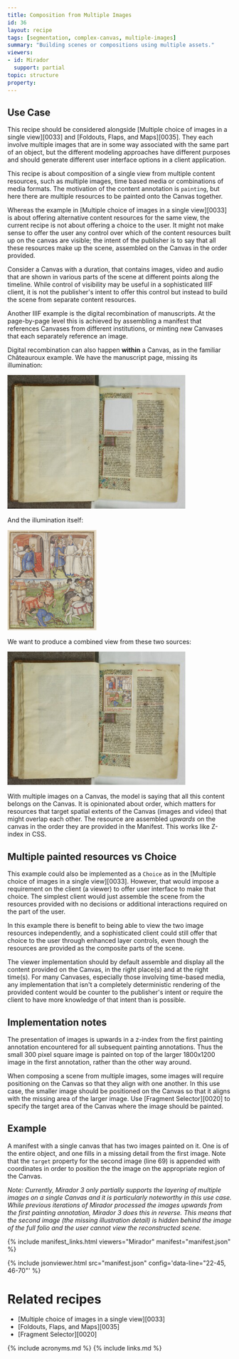 ```yaml
---
title: Composition from Multiple Images
id: 36
layout: recipe
tags: [segmentation, complex-canvas, multiple-images]
summary: "Building scenes or compositions using multiple assets."
viewers:
- id: Mirador
  support: partial
topic: structure
property:
---
```



## Use Case

This recipe should be considered alongside [Multiple choice of images in a single view][0033] and [Foldouts, Flaps, and Maps][0035]. They each involve multiple images that are in some way associated with the same part of an object, but the different modeling approaches have different purposes and should generate different user interface options in a client application.

This recipe is about composition of a single view from multiple content resources, such as multiple images, time based media or combinations of media formats. The motivation of the content annotation is `painting`, but here there are multiple resources to be painted onto the Canvas together.

Whereas the example in [Multiple choice of images in a single view][0033] is about offering alternative content resources for the same view, the current recipe is not about offering a choice to the user. It might not make sense to offer the user any control over which of the content resources built up on the canvas are visible; the intent of the publisher is to say that all these resources make up the scene, assembled on the Canvas in the order provided.

Consider a Canvas with a duration, that contains images, video and audio that are shown in various parts of the scene at different points along the timeline. While control of visibility may be useful in a sophisticated IIIF client, it is not the publisher's intent to offer this control but instead to build the scene from separate content resources.

Another IIIF example is the digital recombination of manuscripts. At the page-by-page level this is achieved by assembling a manifest that references Canvases from different institutions, or minting new Canvases that each separately reference an image.

Digital recombination can also happen **within** a Canvas, as in the familiar Châteauroux example. We have the manuscript page, missing its illumination:

![full manuscript page with missing illumination](chateauroux.jpg)

And the illumination itself:

![cutting of a manuscript illumination](detail.png)

We want to produce a combined view from these two sources:

![reconstructed manuscript page](combined.png)

With multiple images on a Canvas, the model is saying that all this content belongs on the Canvas. It is opinionated about order, which matters for resources that target spatial extents of the Canvas (images and video) that might overlap each other. The resource are assembled _upwards_ on the canvas in the order they are provided in the Manifest. This works like Z-index in CSS.

## Multiple painted resources vs Choice

This example could also be implemented as a `Choice` as in the [Multiple choice of images in a single view][0033]. However, that would impose a requirement on the client (a viewer) to offer user interface to make that choice. The simplest client would just assemble the scene from the resources provided with no decisions or additional interactions required on the part of the user.

In this example there is benefit to being able to view the two image resources independently, and a sophisticated client could still offer that choice to the user through enhanced layer controls, even though the resources are provided as the composite parts of the scene.

The viewer implementation should by default assemble and display all the content provided on the Canvas, in the right place(s) and at the right time(s). For many Canvases, especially those involving time-based media, any implementation that isn't a completely deterministic rendering of the provided content would be counter to the publisher's intent or require the client to have more knowledge of that intent than is possible.


## Implementation notes

The presentation of images is upwards in a z-index from the first painting annotation encountered for all subsequent painting annotations. Thus the small 300 pixel square image is painted on top of the larger 1800x1200 image in the first annotation, rather than the other way around.

When composing a scene from multiple images, some images will require positioning on the Canvas so that they align with one another. In this use case, the smaller image should be positioned on the Canvas so that it aligns with the missing area of the larger image. Use [Fragment Selector][0020] to specify the target area of the Canvas where the image should be painted.

## Example

A manifest with a single canvas that has two images painted on it. One is of the entire object, and one fills in a missing detail from the first image. Note that the `target` property for the second image (line 69) is appended with coordinates in order to position the the image on the appropriate region of the Canvas.

*Note: Currently, Mirador 3 only partially supports the layering of multiple images on a single Canvas and it is particularly noteworthy in this use case. While previous iterations of Mirador processed the images upwards from the first painting annotation, Mirador 3 does this in reverse. This means that the second image (the missing illustration detail) is hidden behind the image of the full folio and the user cannot view the reconstructed scene.*

{% include manifest_links.html viewers="Mirador" manifest="manifest.json" %}

{% include jsonviewer.html src="manifest.json" config='data-line="22-45, 46-70"' %}

# Related recipes

* [Multiple choice of images in a single view][0033]
* [Foldouts, Flaps, and Maps][0035]
* [Fragment Selector][0020]

{% include acronyms.md %}
{% include links.md %}
